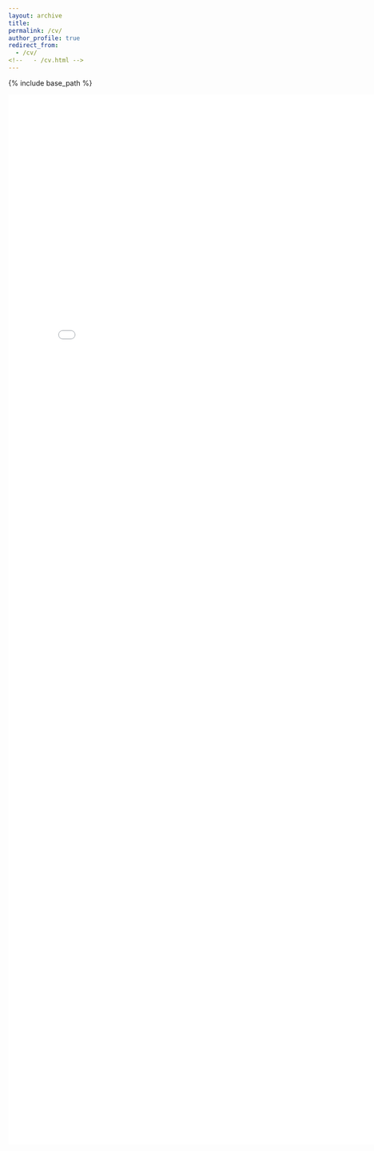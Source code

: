 ```yaml
---
layout: archive
title: 
permalink: /cv/
author_profile: true
redirect_from: 
  - /cv/
<!--   - /cv.html -->
---
```


{% include base_path %}

<embed src="/images/CV_JulienBoussard.pdf" width="800px" height="2100px" /> 
